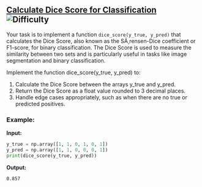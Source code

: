 ## [Calculate Dice Score for Classification](https://www.deep-ml.com/problems/73) ![Difficulty](https://img.shields.io/badge/-Easy-brightgreen)

Your task is to implement a function `dice_score(y_true, y_pred)` that calculates the Dice Score, also known as the SÃ¸rensen-Dice coefficient or F1-score, for binary classification. The Dice Score is used to measure the similarity between two sets and is particularly useful in tasks like image segmentation and binary classification.

Implement the function dice_score(y_true, y_pred) to:

1. Calculate the Dice Score between the arrays y_true and y_pred.
2. Return the Dice Score as a float value rounded to 3 decimal places.
3. Handle edge cases appropriately, such as when there are no true or predicted positives.

### Example:

**Input:**

```python
y_true = np.array([1, 1, 0, 1, 0, 1])
y_pred = np.array([1, 1, 0, 0, 0, 1])
print(dice_score(y_true, y_pred))
```


**Output:**

```0.857```
